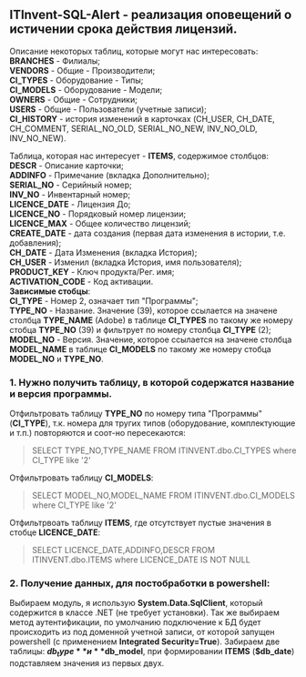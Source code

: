 ## ITInvent-SQL-Alert - реализация оповещений о истичении срока действия лицензий.

Описание некоторых таблиц, которые могут нас интересовать: \
**BRANCHES** - Филиалы; \
**VENDORS** - Общие - Производители; \
**CI_TYPES** - Оборудование - Типы; \
**CI_MODELS** - Оборудование - Модели; \
**OWNERS** - Общие - Сотрудники; \
**USERS** - Общие - Пользователи (учетные записи); \
**CI_HISTORY** - история изменений в карточках (CH_USER, CH_DATE, CH_COMMENT, SERIAL_NO_OLD, SERIAL_NO_NEW, INV_NO_OLD, INV_NO_NEW).

Таблица, которая нас интересует - **ITEMS**, содержимое столбцов: \
**DESCR** - Описание карточки; \
**ADDINFO** - Примечание (вкладка Дополнительно); \
**SERIAL_NO** - Серийный номер; \
**INV_NO** - Инвентарный номер; \
**LICENCE_DATE** - Лицензия До; \
**LICENCE_NO** - Порядковый номер лицензии; \
**LICENCE_MAX** - Общее количество лицензий; \
**CREATE_DATE** - дата создания (первая дата изменения в истории, т.е. добавления); \
**CH_DATE** - Дата Изменения (вкладка История); \
**CH_USER** - Изменил (вкладка История, имя пользователя); \
**PRODUCT_KEY** - Ключ продукта/Рег. имя; \
**ACTIVATION_CODE** - Код активации. \
**Зависимые стобцы**: \
**CI_TYPE** - Номер 2, означает тип "Программы"; \
**TYPE_NO** - Название. Значение (39), которое ссылается на значене столбца **TYPE_NAME** (Adobe) в таблице **CI_TYPES** по такому же номеру стобца **TYPE_NO** (39) и фильтрует по номеру столбца **CI_TYPE** (2); \
**MODEL_NO** - Версия. Значение, которое ссылается на значене столбца **MODEL_NAME** в таблице **CI_MODELS** по такому же номеру стобца **MODEL_NO** и **TYPE_NO**.

### 1. Нужно получить таблицу, в которой содержатся название и версия программы.

Отфильтровать таблицу **TYPE_NO** по номеру типа "Программы" (**CI_TYPE**), т.к. номера для тругих типов (оборудование, комплектующие и т.п.) повторяются и соот-но пересекаются:
> SELECT TYPE_NO,TYPE_NAME FROM ITINVENT.dbo.CI_TYPES where CI_TYPE like '2'

Отфильтровать таблицу **CI_MODELS**:
> SELECT MODEL_NO,MODEL_NAME FROM ITINVENT.dbo.CI_MODELS where CI_TYPE like '2'

Отфильтрвоать таблицу **ITEMS**, где отсутствует пустые значения в стобце **LICENCE_DATE**:
> SELECT LICENCE_DATE,ADDINFO,DESCR FROM ITINVENT.dbo.ITEMS where LICENCE_DATE IS NOT NULL

### 2. Получение данных, для постобработки в powershell:

Выбираем модуль, я использую **System.Data.SqlClient**, который содержится в классе .NET (не требует установки). Так же выбираем метод аутентификации, по умолчанию подключение к БД будет происходить из под доменной учетной записи, от которой запущен powershell (с применением **Integrated Security=True**). Забираем две таблицы: **$db_type** и **$db_model**, при формировании **ITEMS** (**$db_date**) подставляем значения из первых двух.
